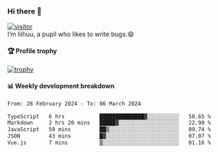 ### Hi there 👋
[![visitor](https://visitor-badge.glitch.me/badge?page_id=liihuu&right_color=blue)](https://github.com/liihuu)<br>
I’m liihuu, a pupil who likes to write bugs.😄


#### 🏆 Profile trophy
[![trophy](https://github-profile-trophy.vercel.app?username=liihuu&margin-w=16&margin-h=16&rank=-C,-B)](https://github.com/liihuu)


#### 📊 Weekly development breakdown
<!--START_SECTION:waka-->

```txt
From: 28 February 2024 - To: 06 March 2024

TypeScript   6 hrs           ██████████████▓░░░░░░░░░░   58.65 %
Markdown     2 hrs 20 mins   █████▓░░░░░░░░░░░░░░░░░░░   22.90 %
JavaScript   59 mins         ██▒░░░░░░░░░░░░░░░░░░░░░░   09.74 %
JSON         43 mins         █▓░░░░░░░░░░░░░░░░░░░░░░░   07.07 %
Vue.js       7 mins          ▒░░░░░░░░░░░░░░░░░░░░░░░░   01.16 %
```

<!--END_SECTION:waka-->

<!--
**liihuu/liihuu** is a ✨ _special_ ✨ repository because its `README.md` (this file) appears on your GitHub profile.

Here are some ideas to get you started:

- 🔭 I’m currently working on ...
- 🌱 I’m currently learning ...
- 👯 I’m looking to collaborate on ...
- 🤔 I’m looking for help with ...
- 💬 Ask me about ...
- 📫 How to reach me: ...
- 😄 Pronouns: ...
- ⚡ Fun fact: ...
-->
